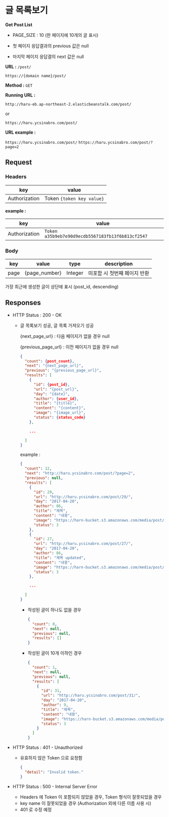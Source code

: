 # 글 목록보기

**Get Post List**

- PAGE_SIZE : 10 (한 페이지에 10개의 글 표시)

- 첫 페이지 응답결과의 previous 값은 null

- 마지막 페이지 응답결의 next 값은 null

**URL :** `/post/`

`https://{domain name}/post/`

**Method :** `GET`

**Running URL :**

`http://haru-eb.ap-northeast-2.elasticbeanstalk.com/post/`

or

`https://haru.ycsinabro.com/post/`

**URL example :**

`https://haru.ycsinabro.com/post/` `https://haru.ycsinabro.com/post/?page=2`

## Request

### Headers

key           | value
------------- | -------------------------
Authorization | Token `{token key value}`

**example :**

key           | value
------------- | ------------------------------------------------
Authorization | `Token a35b9eb7e90d9ecdb5567183fb13f6b813cf2547`

### Body

key  | value         | type    | description
---- | ------------- | ------- | ----------------
page | {page_number} | Integer | 미포함 시 첫번째 페이지 반환

가장 최근에 생성한 글이 상단에 표시 (post_id, descending)

## Responses

- HTTP Status : 200 - OK

  - 글 목록보기 성공, 글 목록 가져오기 성공

    {next_page_url} : 다음 페이지가 없을 경우 null

    {previous_page_url} : 이전 페이지가 없을 경우 null

    ```json
    {
      "count": {post_count},
      "next": "{next_page_url}",
      "previous": "{previous_page_url}",
      "results": [
        {
          "id": {post_id},
          "url": "{post_url}",
          "day": "{date}",
          "author": {user_id},
          "title": "{title}",
          "content": "{content}",
          "image": "{image_url}",
          "status": {status_code}
        },

        ...

      ]
    }
    ```

    example :

    ```json
    {
      "count": 12,
      "next": "http://haru.ycsinabro.com/post/?page=2",
      "previous": null,
      "results": [
        {
          "id": 29,
          "url": "http://haru.ycsinabro.com/post/29/",
          "day": "2017-04-20",
          "author": 86,
          "title": "제목",
          "content": "내용",
          "image": "https://harn-bucket.s3.amazonaws.com/media/post/django_3HmPgjm.jpg",
          "status": 3
        },
        {
          "id": 27,
          "url": "http://haru.ycsinabro.com/post/27/",
          "day": "2017-04-20",
          "author": 86,
          "title": "제목 updated",
          "content": "내용",
          "image": "https://harn-bucket.s3.amazonaws.com/media/post/django_b0r7GE7.jpg",
          "status": 3
        },

        ...

      ]
    }
    ```

    - 작성된 글이 하나도 없을 경우

      ```json
      {
        "count": 0,
        "next": null,
        "previous": null,
        "results": []
      }
      ```

    - 작성된 글이 10개 이하인 경우

      ```json
      {
        "count": 1,
        "next": null,
        "previous": null,
        "results": [
          {
            "id": 31,
            "url": "http://haru.ycsinabro.com/post/31/",
            "day": "2017-04-20",
            "author": 9,
            "title": "제목",
            "content": "내용",
            "image": "https://harn-bucket.s3.amazonaws.com/media/post/django_uCXq4CL.jpg",
            "status": 3
          }
        ]
      }
      ```

- HTTP Status : 401 - Unauthorized

  - 유효하지 않은 Token 으로 요청함

    ```json
    {
      "detail": "Invalid token."
    }
    ```

- HTTP Status : 500 - Internal Server Error

  - Headers 에 Token 이 포함되지 않았을 경우, Token 형식이 잘못되었을 경우
  - key name 이 잘못되었을 경우 (Authorization 외에 다른 이름 사용 시)
  - 401 로 수정 예정
